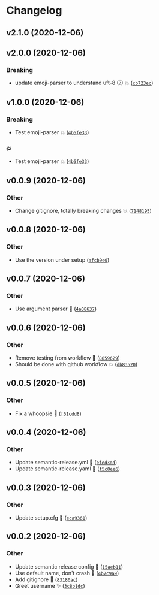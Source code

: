 # Changelog

<!--next-version-placeholder-->

## v2.1.0 (2020-12-06)


## v2.0.0 (2020-12-06)
### Breaking
* update emoji-parser to understand uft-8 (?) 💥  ([`cb723ec`](https://github.com/jkuball/SemanticReleaseTest/commit/cb723ec5dd4ddf6b3a546d6d22e895942f86626a))

## v1.0.0 (2020-12-06)
### Breaking
* Test emoji-parser :boom:  ([`4b5fe33`](https://github.com/jkuball/SemanticReleaseTest/commit/4b5fe33887969a86b691b93c2005259c3e7011a8))

### :boom:
* Test emoji-parser :boom:  ([`4b5fe33`](https://github.com/jkuball/SemanticReleaseTest/commit/4b5fe33887969a86b691b93c2005259c3e7011a8))

## v0.0.9 (2020-12-06)
### Other
* Change gitignore, totally breaking changes 💥  ([`7148195`](https://github.com/jkuball/SemanticReleaseTest/commit/7148195502a9a2fc2999b10ab96c585dd365e6a7))

## v0.0.8 (2020-12-06)
### Other
* Use the version under setup  ([`afcb9e0`](https://github.com/jkuball/SemanticReleaseTest/commit/afcb9e0e7e048aae938528531b7c273697832984))

## v0.0.7 (2020-12-06)
### Other
* Use argument parser 🎨  ([`4a08637`](https://github.com/jkuball/SemanticReleaseTest/commit/4a086376ddaed50e717240fbd95e3c4c1035ddad))

## v0.0.6 (2020-12-06)
### Other
* Remove testing from workflow 🐛  ([`8859629`](https://github.com/jkuball/SemanticReleaseTest/commit/885962999f7e8956dc3d50985ce3f56d4f783232))
* Should be done with github workflow 💥  ([`db83520`](https://github.com/jkuball/SemanticReleaseTest/commit/db83520eaef77d4c499479d1588f89d3598d3caf))

## v0.0.5 (2020-12-06)
### Other
* Fix a whoopsie 🐛  ([`f61cdd8`](https://github.com/jkuball/SemanticReleaseTest/commit/f61cdd88471e6e3658c76afad9fec8419ed4b6f8))

## v0.0.4 (2020-12-06)
### Other
* Update semantic-release.yml 🔧  ([`efed3dd`](https://github.com/jkuball/SemanticReleaseTest/commit/efed3ddf0ff376b2fe410eb25f4efc04983487e1))
* Update semantic-release.yaml 🔧  ([`f5c0ee6`](https://github.com/jkuball/SemanticReleaseTest/commit/f5c0ee698765617e0c33ff10ecd3ccd2af7ac0dd))

## v0.0.3 (2020-12-06)
### Other
* Update setup.cfg 🔧  ([`eca9361`](https://github.com/jkuball/SemanticReleaseTest/commit/eca9361b2834c149b74294123a30b41a83d77912))

## v0.0.2 (2020-12-06)
### Other
* Update semantic release config 🔧  ([`15aeb11`](https://github.com/jkuball/SemanticReleaseTest/commit/15aeb11d19f65aa34bc90b6433a422597085a845))
* Use default name, don't crash 🐛  ([`4b7c9a9`](https://github.com/jkuball/SemanticReleaseTest/commit/4b7c9a95516b2cc6629511a63c9cd87bc3151b6e))
* Add gitignore 🔧  ([`83180ac`](https://github.com/jkuball/SemanticReleaseTest/commit/83180ac331869aa702754a5cabbc90bf16ddf57b))
* Greet username ✨  ([`3c8b1dc`](https://github.com/jkuball/SemanticReleaseTest/commit/3c8b1dc84889b04ae16670bece72854c33d0de63))
